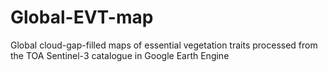 # Global-EVT-map
Global cloud-gap-filled maps of essential vegetation traits processed from the TOA Sentinel-3 catalogue in Google Earth Engine
